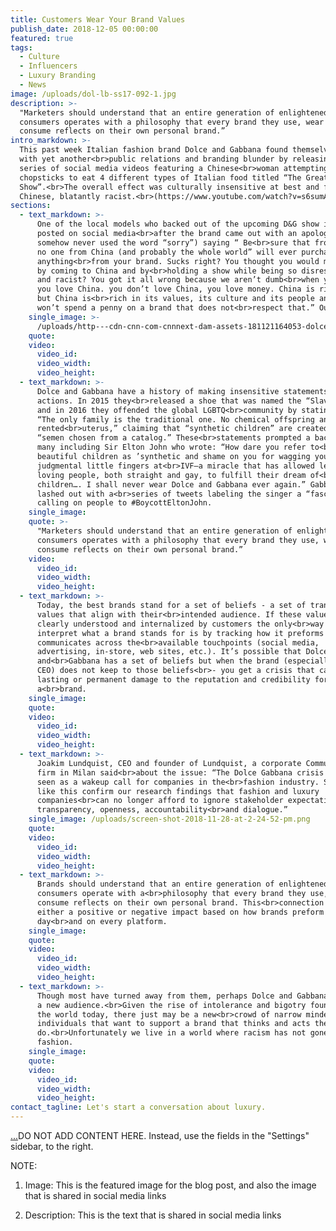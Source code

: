 ```yaml
---
title: Customers Wear Your Brand Values
publish_date: 2018-12-05 00:00:00
featured: true
tags:
  - Culture
  - Influencers
  - Luxury Branding
  - News
image: /uploads/dol-lb-ss17-092-1.jpg
description: >-
  "Marketers should understand that an entire generation of enlightened
  consumers operates with a philosophy that every brand they use, wear and
  consume reflects on their own personal brand.”
intro_markdown: >-
  This past week Italian fashion brand Dolce and Gabbana found themselves facing
  with yet another<br>public relations and branding blunder by releasing a
  series of social media videos featuring a Chinese<br>woman attempting to use
  chopsticks to eat 4 different types of Italian food titled “The Great
  Show”.<br>The overall effect was culturally insensitive at best and for many
  Chinese, blatantly racist.<br>(https://www.youtube.com/watch?v=s6sumA9vd4k)
sections:
  - text_markdown: >-
      One of the local models who backed out of the upcoming D&G show in China
      posted on social media<br>after the brand came out with an apology (which
      somehow never used the word “sorry”) saying “ Be<br>sure that from now on,
      no one from China (and probably the whole world” will ever purchase
      anything<br>from your brand. Sucks right? You thought you would make money
      by coming to China and by<br>holding a show while being so disrespectful
      and racist? You got it all wrong because we aren’t dumb<br>when you say
      you love China. you don’t love China, you love money. China is rich yes
      but China is<br>rich in its values, its culture and its people and they
      won’t spend a penny on a brand that does not<br>respect that.” Ouch.
    single_image: >-
      /uploads/http---cdn-cnn-com-cnnnext-dam-assets-181121164053-dolce-gabbana-shanghai-2.jpg
    quote:
    video:
      video_id:
      video_width:
      video_height:
  - text_markdown: >-
      Dolce and Gabbana have a history of making insensitive statements and
      actions. In 2015 they<br>released a shoe that was named the “Slave Sandal”
      and in 2016 they offended the global LGBTQ<br>community by stating that
      “The only family is the traditional one. No chemical offspring and
      rented<br>uterus,” claiming that “synthetic children” are created from
      “semen chosen from a catalog.” These<br>statements prompted a backlash by
      many including Sir Elton John who wrote: “How dare you refer to<br>my
      beautiful children as ’synthetic and shame on you for wagging your
      judgmental little fingers at<br>IVF—a miracle that has allowed legions of
      loving people, both straight and gay, to fulfill their dream of<br>having
      children…. I shall never wear Dolce and Gabbana ever again.” Gabbana
      lashed out with a<br>series of tweets labeling the singer a “fascist” and
      calling on people to #BoycottEltonJohn.
    single_image:
    quote: >-
      "Marketers should understand that an entire generation of enlightened
      consumers operates with a philosophy that every brand they use, wear and
      consume reflects on their own personal brand.”
    video:
      video_id:
      video_width:
      video_height:
  - text_markdown: >-
      Today, the best brands stand for a set of beliefs - a set of transparent
      values that align with their<br>intended audience. If these values are not
      clearly understood and internalized by customers the only<br>way to
      interpret what a brand stands for is by tracking how it preforms and
      communicates across the<br>available touchpoints (social media,
      advertising, in-store, web sites, etc.). It’s possible that Dolce
      and<br>Gabbana has a set of beliefs but when the brand (especially the
      CEO) does not keep to those beliefs<br>- you get a crisis that can have
      lasting or permanent damage to the reputation and credibility for
      a<br>brand.
    single_image:
    quote:
    video:
      video_id:
      video_width:
      video_height:
  - text_markdown: >-
      Joakim Lundquist, CEO and founder of Lundquist, a corporate Communications
      firm in Milan said<br>about the issue: “The Dolce Gabbana crisis should be
      seen as a wakeup call for companies in the<br>fashion industry. Scandals
      like this confirm our research findings that fashion and luxury
      companies<br>can no longer afford to ignore stakeholder expectations for
      transparency, openness, accountability<br>and dialogue.”
    single_image: /uploads/screen-shot-2018-11-28-at-2-24-52-pm.png
    quote:
    video:
      video_id:
      video_width:
      video_height:
  - text_markdown: >-
      Brands should understand that an entire generation of enlightened
      consumers operate with a<br>philosophy that every brand they use, wear and
      consume reflects on their own personal brand. This<br>connection can have
      either a positive or negative impact based on how brands preform - every
      day<br>and on every platform.
    single_image:
    quote:
    video:
      video_id:
      video_width:
      video_height:
  - text_markdown: >-
      Though most have turned away from them, perhaps Dolce and Gabbana can find
      a new audience.<br>Given the rise of intolerance and bigotry found around
      the world today, there just may be a new<br>crowd of narrow minded
      individuals that want to support a brand that thinks and acts the way they
      do.<br>Unfortunately we live in a world where racism has not gone out of
      fashion.
    single_image:
    quote:
    video:
      video_id:
      video_width:
      video_height:
contact_tagline: Let's start a conversation about luxury.
---
```


[...](https://www.youtube.com/watch?v=s6sumA9vd4k)DO NOT ADD CONTENT HERE. Instead, use the fields in the "Settings" sidebar, to the right.

NOTE:

1. Image: This is the featured image for the blog post, and also the image that is shared in social media links

2. Description: This is the text that is shared in social media links